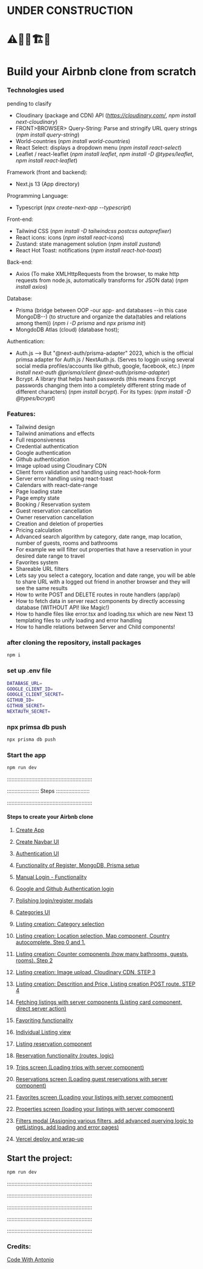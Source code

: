 # UNDER CONSTRUCTION

# ⚠️👷‍♂️🏗️🚧

# Build your Airbnb clone from scratch

### Technologies used

pending to clasify

-   Cloudinary (package and CDN) API (_https://cloudinary.com/_, _npm install next-cloudinary_)
-   FRONT>BROWSER> Query-String: Parse and stringify URL query strings (_npm install query-string_)
-   World-countries (_npm install world-countries_)
-   React Select: displays a dropdown menu (_npm install react-select_)
-   Leaflet / react-leaflet (_npm install leaflet_, _npm install -D @types/leaflet_, _npm install react-leaflet_)

Framework (front and backend):

-   Next.js 13 (App directory)

Programming Language:

-   Typescript (_npx create-next-app --typescript_)

Front-end:

-   Tailwind CSS (_npm install -D tailwindcss postcss autoprefixer_)
-   React icons: icons (_npm install react-icons_)
-   Zustand: state management solution (_npm install zustand_)
-   React Hot Toast: notifications (_npm install react-hot-toast_)

Back-end:

-   Axios (To make XMLHttpRequests from the browser, to make http requests from node.js, automatically transforms for JSON data) (_npm install axios_)

Database:

-   Prisma (bridge between OOP -our app- and databases --in this case MongoDB--) (to structure and organize the data(tables and relations among them)) (_npm i -D prisma_ and _npx prisma init_)
-   MongdoDB Atlas (cloud) (database host);

Authentication:

-   Auth.js --> But "@next-auth/prisma-adapter" 2023, which is the official primsa adapter for Auth.js / NextAuth.js. (Serves to loggin using several social media profiles/accounts like github, google, facebook, etc.) (_npm install next-auth @prisma/client @next-auth/prisma-adapter_)
-   Bcrypt. A library that helps hash passwords (this means Encrypt passwords changing them into a completely different string made of different characters) (_npm install bcrypt_). For its types: (_npm install -D @types/bcrypt_)

### Features:

-   Tailwind design
-   Tailwind animations and effects
-   Full responsiveness
-   Credential authentication
-   Google authentication
-   Github authentication
-   Image upload using Cloudinary CDN
-   Client form validation and handling using react-hook-form
-   Server error handling using react-toast
-   Calendars with react-date-range
-   Page loading state
-   Page empty state
-   Booking / Reservation system
-   Guest reservation cancellation
-   Owner reservation cancellation
-   Creation and deletion of properties
-   Pricing calculation
-   Advanced search algorithm by category, date range, map location, number of guests, rooms and bathrooms
-   For example we will filter out properties that have a reservation in your desired date range to travel
-   Favorites system
-   Shareable URL filters
-   Lets say you select a category, location and date range, you will be able to share URL with a logged out friend in another browser and they will see the same results
-   How to write POST and DELETE routes in route handlers (app/api)
-   How to fetch data in server react components by directly accessing database (WITHOUT API! like Magic!)
-   How to handle files like error.tsx and loading.tsx which are new Next 13 templating files to unify loading and error handling
-   How to handle relations between Server and Child components!

### after cloning the repository, install packages

```sh
npm i
```

### set up .env file

```sh
DATABASE_URL=
GOOGLE_CLIENT_ID=
GOOGLE_CLIENT_SECRET=
GITHUB_ID=
GITHUB_SECRET=
NEXTAUTH_SECRET=
```

### npx primsa db push

```sh
npx prisma db push
```

### Start the app

```sh
npm run dev
```

::::::::::::::::::::::::::::::::::::::::::::::::::::::::

::::::::::::::::::::: Steps ::::::::::::::::::::::

::::::::::::::::::::::::::::::::::::::::::::::::::::::::

#### Steps to create your Airbnb clone

1. [Create App](https://github.com/rubenarturopj/airbnb_clone_001/blob/main/Steps_INSTRUCCIONS_ReadMe_Files/Step01-CreateApp.md)

2. [Create Navbar UI](https://github.com/rubenarturopj/airbnb_clone_001/blob/main/Steps_INSTRUCCIONS_ReadMe_Files/Step02-Create-Navbar.md)

3. [Authentication UI](https://github.com/rubenarturopj/airbnb_clone_001/blob/main/Steps_INSTRUCCIONS_ReadMe_Files/Step03-Authentication-UI.md)

4. [Functionality of Register, MongoDB, Prisma setup](https://github.com/rubenarturopj/airbnb_clone_001/blob/main/Steps_INSTRUCCIONS_ReadMe_Files/Step04-Functionality-Register-MongoDB-Prisma.md)

5. [Manual Login - Functionality](https://github.com/rubenarturopj/airbnb_clone_001/blob/main/Steps_INSTRUCCIONS_ReadMe_Files/Step05-Manual-login-functionality.md)

6. [Google and Github Authentication login](https://github.com/rubenarturopj/airbnb_clone_001/blob/main/Steps_INSTRUCCIONS_ReadMe_Files/Step06-Google-Github-Authentication.md)

7. [Polishing login/register modals](https://github.com/rubenarturopj/airbnb_clone_001/blob/main/Steps_INSTRUCCIONS_ReadMe_Files/Step07-Polishing-login-register-modal.md)

8. [Categories UI](https://github.com/rubenarturopj/airbnb_clone_001/blob/main/Steps_INSTRUCCIONS_ReadMe_Files/Step08-Categories-UI.md)

9. [Listing creation: Category selection](https://github.com/rubenarturopj/airbnb_clone_001/blob/main/Steps_INSTRUCCIONS_ReadMe_Files/Step09-Listing-creation-category-selection.md)

10. [Listing creation: Location selection, Map component, Country autocomplete. Step 0 and 1.](https://github.com/rubenarturopj/airbnb_clone_001/blob/main/Steps_INSTRUCCIONS_ReadMe_Files/Step10-listing-creation-location-map-country.md)

11. [Listing creation: Counter components (how many bathrooms, guests, rooms). Step 2](https://github.com/rubenarturopj/airbnb_clone_001/blob/main/Steps_INSTRUCCIONS_ReadMe_Files/Step11-listing-creation-counter-components.md)

12. [Listing creation: Image upload, Cloudinary CDN. STEP 3](https://github.com/rubenarturopj/airbnb_clone_001/blob/main/Steps_INSTRUCCIONS_ReadMe_Files/Step12-listing-creation-image-upload-cloudinary.md)

13. [Listing creation: Descrition and Price, Listing creation POST route. STEP 4](https://github.com/rubenarturopj/airbnb_clone_001/blob/main/Steps_INSTRUCCIONS_ReadMe_Files/Step13-Listing-creation-description-price.md)

14. [Fetching listings with server components (Listing card component, direct server action)](https://github.com/rubenarturopj/airbnb_clone_001/blob/main/Steps_INSTRUCCIONS_ReadMe_Files/Step14-fetch-lists-server.md)

15. [Favoriting functionality](https://github.com/rubenarturopj/airbnb_clone_001/blob/main/Steps_INSTRUCCIONS_ReadMe_Files/Step15-favorites-listings.md)

16. [Individual Listing view](https://github.com/rubenarturopj/airbnb_clone_001/blob/main/Steps_INSTRUCCIONS_ReadMe_Files/Step16-individual-listing-view.md)

17. [Listing reservation component](https://github.com/rubenarturopj/airbnb_clone_001/blob/main/Steps_INSTRUCCIONS_ReadMe_Files/Step17-listing-reservation-component.md)

18. [Reservation functionality (routes, logic)](https://github.com/rubenarturopj/airbnb_clone_001/blob/main/Steps_INSTRUCCIONS_ReadMe_Files/Step18-reservation-functionality.md)

19. [Trips screen (Loading trips with server component)](https://github.com/rubenarturopj/airbnb_clone_001/blob/main/Steps_INSTRUCCIONS_ReadMe_Files/Step19-trips-screen.md)

20. [Reservations screen (Loading guest reservations with server component)](https://github.com/rubenarturopj/airbnb_clone_001/blob/main/Steps_INSTRUCCIONS_ReadMe_Files/Step20-reservations-screen.md)

21. [Favorites screen (Loading your listings with server component)](https://github.com/rubenarturopj/airbnb_clone_001/blob/main/Steps_INSTRUCCIONS_ReadMe_Files/Step21-favorites-screen.md)

22. [Properties screen (loading your listings with server component)](https://github.com/rubenarturopj/airbnb_clone_001/blob/main/Steps_INSTRUCCIONS_ReadMe_Files/Step22-properties-screen.md)

23. [Filters modal (Assigning various filters, add advanced querying logic to getListings, add loading and error pages)](https://github.com/rubenarturopj/airbnb_clone_001/blob/main/Steps_INSTRUCCIONS_ReadMe_Files/Step23-filters-modal.md)

24. [Vercel deploy and wrap-up](https://github.com/rubenarturopj/airbnb_clone_001/blob/main/Steps_INSTRUCCIONS_ReadMe_Files/Step24-Vercel-deploy-wrapup.md)

## Start the project:

```sh
npm run dev
```

::::::::::::::::::::::::::::::::::::::::::::::::::::::::

::::::::::::::::::::::::::::::::::::::::::::::::::::::::

::::::::::::::::::::::::::::::::::::::::::::::::::::::::

::::::::::::::::::::::::::::::::::::::::::::::::::::::::

::::::::::::::::::::::::::::::::::::::::::::::::::::::::

### Credits:

[Code With Antonio](https://www.youtube.com/watch?v=c_-b_isI4vg)
